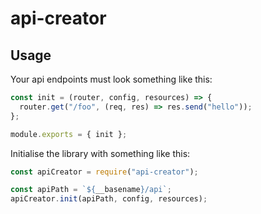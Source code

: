 # api-creator

## Usage

Your api endpoints must look something like this:

```javascript
const init = (router, config, resources) => {
  router.get("/foo", (req, res) => res.send("hello"));
};

module.exports = { init };
```

Initialise the library with something like this:

```javascript
const apiCreator = require("api-creator");

const apiPath = `${__basename}/api`;
apiCreator.init(apiPath, config, resources);
```

